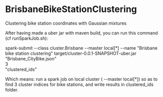 # BrisbaneBikeStationClustering
Clustering bike station coordinates  with Gaussian mixtures

After having made a uber jar with maven build,
you can run this command (cf runSparkJob.sh):

spark-submit --class cluster.Brisbane --master local[*] --name "Brisbane bike station clustering" target/cluster-0.0.1-SNAPSHOT-uber.jar \
"Brisbane_CityBike.json" \
3 \
"clustered_ids" 

Which means:
run a spark job on local cluster ( --master local[*]) so as to find 3 cluster indices for bike stations, and write results in clustered_ids folder.




